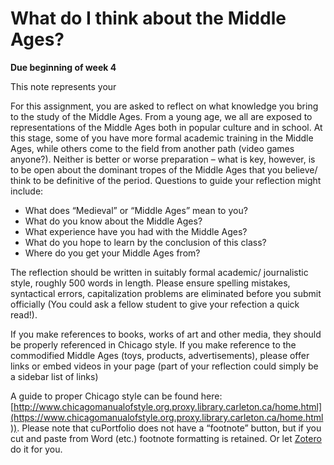 # What do I think about the Middle Ages?

**Due beginning of week 4**

This note represents your&#x20;

For this assignment, you are asked to reflect on what knowledge you bring to the study of the Middle Ages. From a young age, we all are exposed to representations of the Middle Ages both in popular culture and in school. At this stage, some of you have more formal academic training in the Middle Ages, while others come to the field from another path (video games anyone?). Neither is better or worse preparation – what is key, however, is to be open about the dominant tropes of the Middle Ages that you believe/ think to be definitive of the period. Questions to guide your reflection might include:

* What does “Medieval” or “Middle Ages” mean to you?
* What do you know about the Middle Ages?
* What experience have you had with the Middle Ages?
* What do you hope to learn by the conclusion of this class?
* Where do you get your Middle Ages from?

The reflection should be written in suitably formal academic/ journalistic style, roughly 500 words in length. Please ensure spelling mistakes, syntactical errors, capitalization problems are eliminated before you submit officially (You could ask a fellow student to give your refection a quick read!).

If you make references to books, works of art and other media, they should be properly referenced in Chicago style. If you make reference to the commodified Middle Ages (toys, products, advertisements), please offer links or embed videos in your page (part of your reflection could simply be a sidebar list of links)

A guide to proper Chicago style can be found here: [http://www.chicagomanualofstyle.org.proxy.library.carleton.ca/home.html](https://www.chicagomanualofstyle.org.proxy.library.carleton.ca/home.html)). Please note that cuPortfolio does not have a “footnote” button, but if you cut and paste from Word (etc.) footnote formatting is retained. Or let [Zotero](../../../../digital-tools/zotero.md) do it for you.&#x20;
